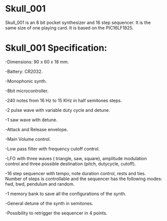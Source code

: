 # Skull_001

Skull_001 is an 8 bit pocket synthesizer and 16 step sequencer. It is the same size of one playing card.
It is based on the PIC16LF1825.

# Skull_001 Specification:

-Dimensions: 90 x 60 x 18 mm.

-Battery: CR2032.

-Monophonic synth.

-8bit microcontroller.

-240 notes from 16 Hz to 15 KHz in half semitones steps.

-2 pulse wave with variable duty cycle and detune.

-1 saw wave with detune.

-Attack and Release envelope.

-Main Volume control.

-Low pass filter with frequency cutoff control.

-LFO with three waves ( triangle, saw, square), amplitude modulation control and three possible destination (pitch, dutycycle, cutoff).

-16 step sequencer with tempo, note duration control, rests and ties. Number of steps is controllable and the sequencer has the following modes: fwd, bwd, pendulum and random.

-1 memory bank to save all the configurations of the synth.

-General detune of the synth in semitones.

-Possibility to retrigger the sequencer in 4 points.

